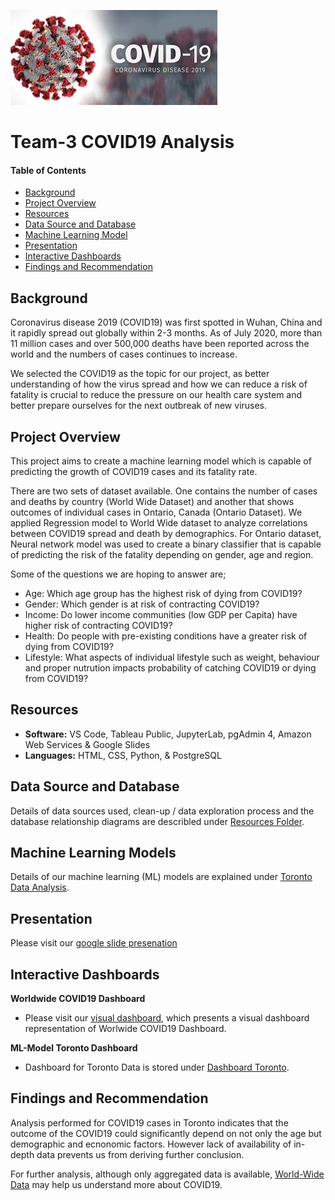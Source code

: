 ![header_pic](images/covid.png)

# Team-3 COVID19 Analysis 

#### Table of Contents  

* [Background](#Background)
* [Project Overview](#project-overview)
* [Resources](#resources)
* [Data Source and Database](#Data-Source-and-Database)
* [Machine Learning Model](#Machine-Learning-Models)
* [Presentation](#presentation)
* [Interactive Dashboards](#Interactive-Dashboards)
* [Findings and Recommendation](#Findings-and-Recommendation)

## Background

Coronavirus disease 2019 (COVID19) was first spotted in Wuhan, China and it rapidly spread out globally within 2-3 months. As of July 2020, more than 11 million cases and over 500,000 deaths have been reported across the world and the numbers of cases continues to increase. 

We selected the COVID19 as the topic for our project, as better understanding of how the virus spread and how we can reduce a risk of fatality is crucial to reduce the pressure on our health care system and better prepare ourselves for the next outbreak of new viruses.

## Project Overview
This project aims to create a machine learning model which is capable of predicting the growth of COVID19 cases and its fatality rate.

There are two sets of dataset available. One contains the number of cases and deaths by country (World Wide Dataset) and another that shows outcomes of individual cases in Ontario, Canada (Ontario Dataset).
We applied Regression model to World Wide dataset to analyze correlations between COVID19 spread and death by demographics. 
For Ontario dataset, Neural network model was used to create a binary classifier that is capable of predicting the risk of the fatality depending on gender, age and region.

Some of the questions we are hoping to answer are;
- Age: Which age group has the highest risk of dying from COVID19?
- Gender: Which gender is at risk of contracting COVID19?
- Income: Do lower income communities (low GDP per Capita) have higher risk of contracting COVID19?
- Health: Do people with pre-existing conditions have a greater risk of dying from COVID19?
- Lifestyle: What aspects of individual lifestyle such as weight, behaviour and proper nutrution impacts probability of catching COVID19 or dying from COVID19?

## Resources
- **Software:** VS Code, Tableau Public, JupyterLab, pgAdmin 4, Amazon Web Services & Google Slides
- **Languages:** HTML, CSS, Python, & PostgreSQL

## Data Source and Database
Details of data sources used, clean-up / data exploration process and the database relationship diagrams are describled under [Resources Folder](Resources).

## Machine Learning Models
Details of our machine learning (ML) models are explained under [Toronto Data Analysis](ML-Model_Toronto).

## Presentation
Please visit our [google slide presenation](https://docs.google.com/presentation/d/1YYGahoh_9MaWsczrZiGQP4bnX_7asvut2Ps5z8Q_0l4/edit?usp=sharing)

## Interactive Dashboards
**Worldwide COVID19 Dashboard**
- Please visit our [visual dashboard](https://public.tableau.com/profile/tenley5222#!/vizhome/COVID-19_15942366549880/WorlwideCOVID-19?publish=yes), which presents a visual dashboard representation of Worlwide COVID19 Dashboard.

**ML-Model Toronto Dashboard**
- Dashboard for Toronto Data is stored under [Dashboard Toronto](Dashboard_Toronto).

## Findings and Recommendation
Analysis performed for COVID19 cases in Toronto indicates that the outcome of the COVID19 could significantly depend on not only the age but demographic and ecnonomic factors.
However lack of availability of in-depth data prevents us from deriving further conclusion.

For further analysis, although only aggregated data is available, [World-Wide Data](ML-Model-WorldWide) may help us understand more about COVID19.


